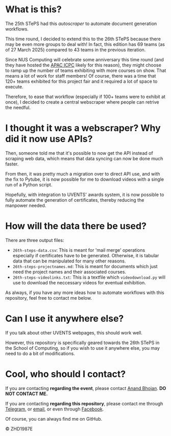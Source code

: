 # What is this?

The 25th STePS had this *autoscraper* to automate document generation workflows.

This time round, I decided to extend this to the 26th STePS because there may be even more groups to deal with! In fact, this edition has 69 teams (as of 27 March 2025) compared to 43 teams in the previous iteration.

Since NUS Computing will celebrate some anniversary this time round (and they have hosted the [APAC ICPC](https://apac.icpc.global/) likely for this reason), they might choose to ramp up the number of teams exhibiting with more courses on show. That means a lot of work for staff members! Of course, there was a time that 120+ teams exhibited for this project fair and it required a lot of space to execute.

Therefore, to ease that workflow (especially if 100+ teams were to exhibit at once), I decided to create a central webscraper where people can retrive the needful.

# I thought it was a webscraper? Why did it now use APIs?

Then, someone told me that it's possible to now get the API instead of scraping web data, which means that data syncing can now be done much faster.

From then, it was pretty much a migration over to direct API use, and with the fix to Pytube, it is now possible for me to download videos with a single run of a Python script.

Hopefully, with integration to UVENTS' awards system, it is now possible to fully automate the generation of certificates, thereby reducing the manpower needed.

# How will the data there be used?
There are three output files:
- `26th-steps-data.csv`: This is meant for 'mail merge' operations especially if certificates have to be generated. Otherwise, it is tabular data that can be manipulated for many other reasons.
- `26th-steps-projectnames.md`: This is meant for documents which just need the project names and their associated courses.
- `26th-steps-videolinks.txt`: This is a textfile which `videodownload.py` will use to download the neccessary videos for eventual exhibition.

As always, if you have any more ideas how to automate workflows with this repository, feel free to contact me below.

# Can I use it anywhere else?
If you talk about other UVENTS webpages, this should work well.

However, this repository is specifically geared towards the 26th STePS in the School of Computing, so if you wish to use it anywhere else, you may need to do a bit of modifications.

# Cool, who should I contact?

If you are contacting **regarding the event**, please contact [Anand Bhojan](mailto:bhojan@comp.nus.edu.sg). **DO NOT CONTACT ME.**

If you are contacting **regarding this repository**, please contact me through [Telegram](t.me/zhd1987e), or [email](mailto:zhanghaodong101@outlook.com), or even through [Facebook](https://www.facebook.com/ZhangHaoDongOfficial/).

Of course, you can always find me on GitHub.

©️ ZHD1987E
